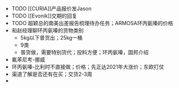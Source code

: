 - TODO [[CURIA]]产品报价发Jason
- TODO [[Evonik]]交期的回复
- TODO 超颖总的南美出差报告梳理待办任务；ARMOSA环丙氨嗪的价格
- 和赵经理聊环丙氨嗪的货物类别
	- 5kg以下普货出；25kg一桶
	- 9类
	- 普货做，需要特别货代；投料方便；环丙氨嗪，国邦介绍
- 氟苯尼考-挪威
- 环丙氨嗪-比利时不直接做；价格；先正达2021年大涨价；东欧打仗
- 渠道了解是否还有在买；交货2-3周
-